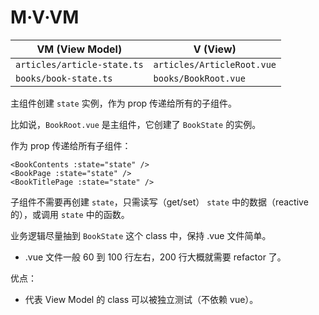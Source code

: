 # M·V·VM

| VM (View Model)             | V (View)                    |
|-----------------------------|----------------------------|
| `articles/article-state.ts` | `articles/ArticleRoot.vue` |
| `books/book-state.ts`       | `books/BookRoot.vue`       |

主组件创建 `state` 实例，作为 prop 传递给所有的子组件。

比如说，`BookRoot.vue` 是主组件，它创建了 `BookState` 的实例。

作为 prop 传递给所有子组件：

```vue
<BookContents :state="state" />
<BookPage :state="state" />
<BookTitlePage :state="state" />
```

子组件不需要再创建 `state`，只需读写（get/set） `state` 中的数据（reactive 的），或调用 `state` 中的函数。

业务逻辑尽量抽到 `BookState` 这个 class 中，保持 .vue 文件简单。

- .vue 文件一般 60 到 100 行左右，200 行大概就需要 refactor 了。

优点：

- 代表 View Model 的 class 可以被独立测试（不依赖 vue）。
